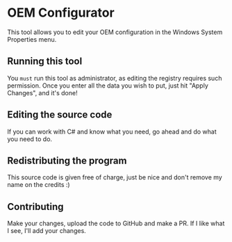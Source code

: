 # OEM Configurator

This tool allows you to edit your OEM configuration in the Windows System Properties menu.

## Running this tool

You `must` run this tool as administrator, as editing the registry requires such permission. Once you enter all the data you wish to put, just hit "Apply Changes", and it's done!

## Editing the source code

If you can work with C# and know what you need, go ahead and do what you need to do.

## Redistributing the program

This source code is given free of charge, just be nice and don't remove my name on the credits :)

## Contributing

Make your changes, upload the code to GitHub and make a PR. If I like what I see, I'll add your changes.
